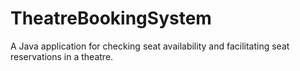 # TheatreBookingSystem
A Java application for checking seat availability and facilitating seat reservations in a theatre.
